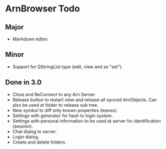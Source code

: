 ArnBrowser Todo
===============

Major
-----
* Markdown editor.

Minor
-----
* Support for QStringList type (edit, view and as "set").


Done in 3.0
-----------
* Close and ReConnect to any Arn Server.
* Release button to restart view and release all synced ArnObjects.
  Can also be used at folder to release sub tree.
* New symbol to diff only known properties (leaves).
* Settings with generator for hash to login system.
* Settings with personal information to be used at server for identification (session).
* Chat dialog to server.
* Login dialog.
* Create and delete folders.
